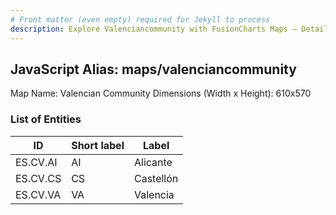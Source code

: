 ```yaml
---
# Front matter (even empty) required for Jekyll to process
description: Explore Valenciancommunity with FusionCharts Maps – Detailed features for seamless integration. Try now & enhance your data visualization today! 
---
```


## JavaScript Alias: maps/valenciancommunity

Map Name: Valencian Community
Dimensions (Width x Height): 610x570





### List of Entities

ID | Short label | Label
---|---|---|
ES.CV.AI | AI | Alicante
ES.CV.CS | CS | Castellón
ES.CV.VA | VA | Valencia